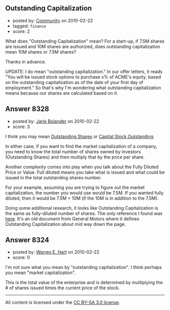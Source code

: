 ## Outstanding Capitalization

- posted by: [Community](https://stackexchange.com/users/-1/-1-community) on 2010-02-22
- tagged: `finance`
- score: 2

What does "Outstanding Capitalization" mean?  For a start-up, if 7.5M shares are issued and 10M shares are authorized, does outstanding capitalization mean 10M shares or 7.5M shares?

Thanks in advance.

UPDATE:
I do mean "outstanding capitalization."  In our offer letters, it reads "You will be issued stock options to purchase x% of ACME's equity, based on the outstanding capitalization as of the date of your first day of employment." So that's why I'm wondering what outstanding capitalization means because our shares are calculated based on it.


## Answer 8328

- posted by: [Jarie Bolander](https://stackexchange.com/users/-1/585-jarie-bolander) on 2010-02-22
- score: 3

<p>I think you may mean <a href="http://financial-dictionary.thefreedictionary.com/Outstanding+Shares" rel="nofollow">Outstanding Shares</a> or <a href="http://financial-dictionary.thefreedictionary.com/Outstanding+Capital+Stock" rel="nofollow">Capital Stock Outstanding</a>.</p>

<p>In either case, if you want to find the market capitalization of a company, you need to know the total number of shares owned by investors (Outstanding Shares) and then multiply that by the price per share.</p>

<p>Another complexity comes into play when you talk about the Fully Diluted Price or Value. Full diluted means you take what is issued and what could be issued in the total outstanding shares number.</p>

<p>For your example, assuming you are trying to figure out the market capitalization, the number you would use would be 7.5M. If you wanted fully diluted, then it would be 7.5M + 10M (if the 10M is in addition to the 7.5M).</p>

<p>Doing some additional research, it looks like Outstanding Capitalization is the same as fully-diluted number of shares. The only reference I found was <a href="http://www.jstor.org/pss/2354682" rel="nofollow">here</a>. It's an old document from General Motors where it defines Outstanding Capitalization about mid way down the page.</p>



## Answer 8324

- posted by: [Warren E. Hart](https://stackexchange.com/users/-1/2058-warren-e-hart) on 2010-02-22
- score: 0

I'm not sure what you mean by "outstanding capitalization". I think perhaps you mean "market capitalization".

This is the total value of the enterprise and is determined by multiplying the # of shares issued times the current price of the stock. 





---

All content is licensed under the [CC BY-SA 3.0 license](https://creativecommons.org/licenses/by-sa/3.0/).
